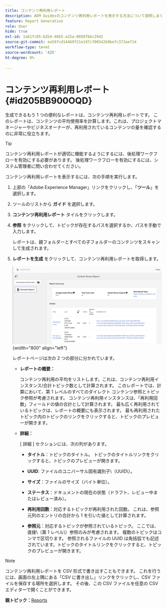 ```yaml
---
title: コンテンツ再利用レポート
description: AEM Guidesのコンテンツ再利用レポートを表示する方法について説明します。 レポートを生成してコンテンツ再利用率を確認する。
feature: Report Generation
role: User
hide: true
exl-id: 1a61fc05-b2b4-4665-a15a-0058fbbc2942
source-git-commit: ea597cd14469f21e197c700542b9be7c373aef14
workflow-type: tm+mt
source-wordcount: '425'
ht-degree: 0%

---
```


# コンテンツ再利用レポート {#id205BB900OQD}

生成できるもう 1 つの便利なレポートは、コンテンツ再利用レポートです。 このレポートは、コンテンツの平均使用率を計算します。これは、プロジェクトマネージャーやビジネスオーナーが、再利用されているコンテンツの量を確認するのに非常に役立ちます。

>[!TIP]
>
> コンテンツ再利用レポートが適切に機能するようにするには、後処理ワークフローを有効にする必要があります。 後処理ワークフローを有効にするには、システム管理者に問い合わせてください。

コンテンツ再利用レポートを表示するには、次の手順を実行します。

1. 上部の「Adobe Experience Manager」リンクをクリックし、「**ツール**」を選択します。

1. ツールのリストから **ガイド** を選択します。

1. **コンテンツ再利用レポート** タイルをクリックします。

1. **参照** をクリックして、トピックが存在するパスを選択するか、パスを手動で入力します。

   レポートは、親フォルダーとすべての子フォルダーのコンテンツをスキャンして生成されます。

1. **レポートを生成** をクリックして、コンテンツ再利用レポートを取得します。

   ![](images/content-reuse-uuid.png){width="800" align="left"}

   レポートページは次の 2 つの部分に分かれています。

   - **レポートの概要：**

     コンテンツ再利用の平均をリストします。これは、コンテンツ再利用インスタンス/合計トピック数として計算されます。 このレポートでは、計算において、第 1 レベルのすべてのダイレクト コンテンツ参照とトピック参照が考慮されます。 コンテンツ再利用インスタンスは、「再利用回数」フィールドの値の合計として計算されます。 最も広く再利用されているトピックは、レポートの概要にも表示されます。 最も再利用されたトピック内のトピックのリンクをクリックすると、トピックのプレビューが開きます。

   - **詳細：**

     [ 詳細 ] セクションには、次の列があります。

      - **タイトル**：トピックのタイトル。 トピックのタイトルリンクをクリックすると、トピックのプレビューが開きます。

      - **UUID**: ファイルのユニバーサル固有識別子\（UUID\）。

      - **サイズ**：ファイルのサイズ（バイト単位）。

      - **ステータス**：ドキュメントの現在の状態（ドラフト、レビュー中またはレビュー済み）。

      - **再利用回数**：対応するトピックが再利用された回数。 これは、参照元列のエントリの合計から 1 を引いた値として計算されます。

      - **参照元**：対応するトピックが参照されているトピック。 ここでは、直接\（第 1 レベル\）参照のみが考慮されます。 複数のトピックはコンマで区切ります。 参照されるファイルの UUID は角括弧でも記述されています。トピックのタイトルリンクをクリックすると、トピックのプレビューが開きます。


>[!NOTE]
>
> コンテンツ再利用レポートを CSV 形式で書き出すこともできます。 これを行うには、画面の左上隅にある「CSV に書き出し」リンクをクリックし、CSV ファイルを保存する場所を選択します。 その後、この CSV ファイルを任意の CSV エディターで開くことができます。

**親トピック：**&#x200B;[ Reports](reports-intro.md)
